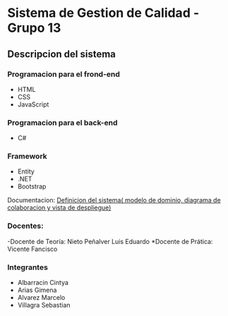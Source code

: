 # Sistema de Gestion de Calidad - Grupo 13

## Descripcion del sistema

### Programacion para el frond-end 
 - HTML
 - CSS
 - JavaScript

### Programacion para el back-end
- C#

### Framework
- Entity
- .NET
- Bootstrap

Documentacion:
[Definicion del sistema( modelo de dominio, diagrama de colaboracion y vista de despliegue)](https://drive.google.com/file/d/1mjsbDrwx9QZ7NUENCoWzuLGucsTzRa_O/view?usp=share_link)


### Docentes:
-Docente de Teoría: Nieto Peñalver Luis Eduardo
*Docente de Prática: Vicente Fancisco


### Integrantes
- Albarracin Cintya
- Arias Gimena
- Alvarez Marcelo
- Villagra Sebastian
